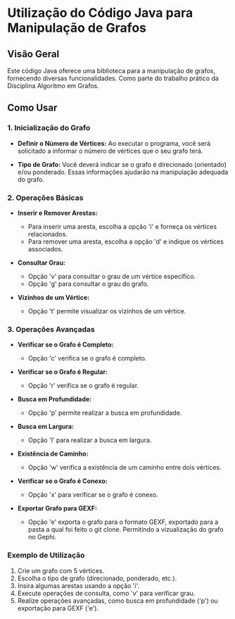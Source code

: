 # Utilização do Código Java para Manipulação de Grafos

## Visão Geral

Este código Java oferece uma biblioteca para a manipulação de grafos, fornecendo diversas funcionalidades. Como parte do trabalho prático da Disciplina Algoritmo em Grafos.

## Como Usar

### 1. Inicialização do Grafo

- **Definir o Número de Vértices:**
  Ao executar o programa, você será solicitado a informar o número de vértices que o seu grafo terá.

- **Tipo de Grafo:**
  Você deverá indicar se o grafo é direcionado (orientado) e/ou ponderado. Essas informações ajudarão na manipulação adequada do grafo.

### 2. Operações Básicas

- **Inserir e Remover Arestas:**
  - Para inserir uma aresta, escolha a opção 'i' e forneça os vértices relacionados.
  - Para remover uma aresta, escolha a opção 'd' e indique os vértices associados.

- **Consultar Grau:**
  - Opção 'v' para consultar o grau de um vértice específico.
  - Opção 'g' para consultar o grau do grafo.

- **Vizinhos de um Vértice:**
  - Opção 't' permite visualizar os vizinhos de um vértice.

### 3. Operações Avançadas

- **Verificar se o Grafo é Completo:**
  - Opção 'c' verifica se o grafo é completo.

- **Verificar se o Grafo é Regular:**
  - Opção 'r' verifica se o grafo é regular.

- **Busca em Profundidade:**
  - Opção 'p' permite realizar a busca em profundidade.

- **Busca em Largura:**
  - Opção 'l' para realizar a busca em largura.

- **Existência de Caminho:**
  - Opção 'w' verifica a existência de um caminho entre dois vértices.

- **Verificar se o Grafo é Conexo:**
  - Opção 'x' para verificar se o grafo é conexo.

- **Exportar Grafo para GEXF:**
  - Opção 'e' exporta o grafo para o formato GEXF, exportado para a pasta a qual foi feito o git clone. Permitindo a vizualização do grafo no Gephi.

### Exemplo de Utilização

1. Crie um grafo com 5 vértices.
2. Escolha o tipo de grafo (direcionado, ponderado, etc.).
3. Insira algumas arestas usando a opção 'i'.
4. Execute operações de consulta, como 'v' para verificar grau.
5. Realize operações avançadas, como busca em profundidade ('p') ou exportação para GEXF ('e').
